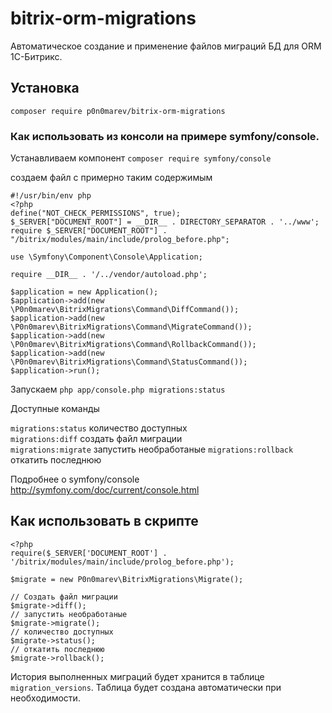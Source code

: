 # bitrix-orm-migrations
Автоматическое создание и применение файлов миграций БД для ORM 1С-Битрикс. 

## Установка

`composer require p0n0marev/bitrix-orm-migrations`

### Как использовать из консоли на примере symfony/console.

Устанавливаем компонент
`composer require symfony/console`

создаем файл с примерно таким содержимым
```
#!/usr/bin/env php
<?php
define("NOT_CHECK_PERMISSIONS", true);
$_SERVER["DOCUMENT_ROOT"] = __DIR__ . DIRECTORY_SEPARATOR . '../www';
require $_SERVER["DOCUMENT_ROOT"] . "/bitrix/modules/main/include/prolog_before.php";

use \Symfony\Component\Console\Application;

require __DIR__ . '/../vendor/autoload.php';

$application = new Application();
$application->add(new \P0n0marev\BitrixMigrations\Command\DiffCommand());
$application->add(new \P0n0marev\BitrixMigrations\Command\MigrateCommand());
$application->add(new \P0n0marev\BitrixMigrations\Command\RollbackCommand());
$application->add(new \P0n0marev\BitrixMigrations\Command\StatusCommand());
$application->run();
```

Запускаем `php app/console.php migrations:status`

Доступные команды

`migrations:status` количество доступных  
`migrations:diff` cоздать файл миграции  
`migrations:migrate` запустить необработаные 
`migrations:rollback` откатить последнюю  

Подробнее о symfony/console http://symfony.com/doc/current/console.html

## Как использовать в скрипте

```
<?php
require($_SERVER['DOCUMENT_ROOT'] . '/bitrix/modules/main/include/prolog_before.php');

$migrate = new P0n0marev\BitrixMigrations\Migrate();

// Создать файл миграции
$migrate->diff();
// запустить необработаные
$migrate->migrate();
// количество доступных
$migrate->status();
// откатить последнюю
$migrate->rollback();
```

История выполненных миграций будет хранится в таблице `migration_versions`. Таблица будет создана автоматически при необходимости.
